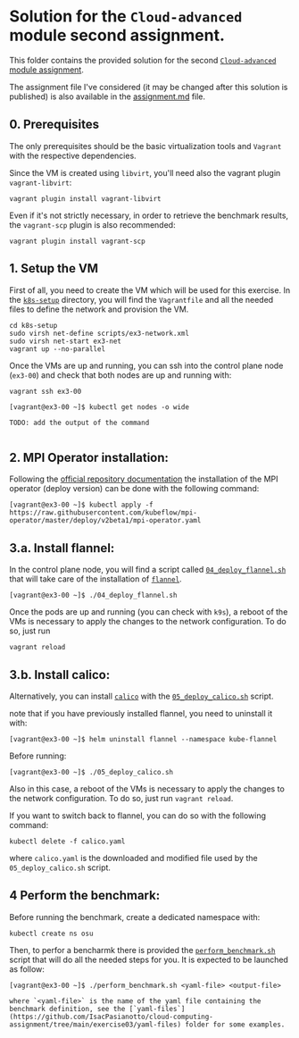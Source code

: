 # Solution for the `Cloud-advanced` module second assignment.

This folder contains the provided solution for the second [`Cloud-advanced` module assignment](https://github.com/Foundations-of-HPC/Cloud-advanced-2023/blob/main/Assignments/Exercise.md). 

The assignment file I've considered (it may be changed after this solution is published) is also available in the [assignment.md](./assignment.md) file. 

## 0. Prerequisites

The only prerequisites should be the basic virtualization tools and  `Vagrant` with the respective dependencies.

Since the VM is created using `libvirt`, you'll need also the vagrant plugin `vagrant-libvirt`:

```
vagrant plugin install vagrant-libvirt
```

Even if it's not strictly necessary, in order to retrieve the benchmark results, the `vagrant-scp` plugin is also recommended:

```
vagrant plugin install vagrant-scp
```

## 1. Setup the VM

First of all, you need to create the VM which will be used for this exercise. In the [`k8s-setup`](./k8s-setup/) directory, you will find the `Vagrantfile` and all the needed files to define the network and provision the VM.

```
cd k8s-setup
sudo virsh net-define scripts/ex3-network.xml
sudo virsh net-start ex3-net
vagrant up --no-parallel
```

Once the VMs are up and running, you can ssh into the control plane node (`ex3-00`) and check that both nodes are up and running with:

```
vagrant ssh ex3-00

[vagrant@ex3-00 ~]$ kubectl get nodes -o wide

TODO: add the output of the command


```


## 2. MPI Operator installation:

Following the [official repository documentation](https://github.com/kubeflow/mpi-operator) the installation of the MPI operator (deploy version) can be done with the following command:

```
[vagrant@ex3-00 ~]$ kubectl apply -f https://raw.githubusercontent.com/kubeflow/mpi-operator/master/deploy/v2beta1/mpi-operator.yaml
```


## 3.a. Install flannel:

In the control plane node, you will find a script called [`04_deploy_flannel.sh`](./k8s-setup/scripts/04_deploy_flannel.sh) that will take care of the installation of [`flannel`](https://github.com/flannel-io/flannel). 

```
[vagrant@ex3-00 ~]$ ./04_deploy_flannel.sh
```

Once the pods are up and running (you can check with `k9s`), a reboot of the VMs is necessary to apply the changes to the network configuration. To do so, just run

```
vagrant reload
```

## 3.b. Install calico:

Alternatively, you can install [`calico`](https://github.com/projectcalico/calico) with the [`05_deploy_calico.sh`](./k8s-setup/scripts/05_deploy_calico.sh) script.

note that if you have previously installed flannel, you need to uninstall it with:

```
[vagrant@ex3-00 ~]$ helm uninstall flannel --namespace kube-flannel
```

Before running: 

```
[vagrant@ex3-00 ~]$ ./05_deploy_calico.sh
```

Also in this case, a reboot of the VMs is necessary to apply the changes to the network configuration. To do so, just run `vagrant reload`.

If you want to switch back to flannel, you can do so with the following command:

```
kubectl delete -f calico.yaml
```

where `calico.yaml` is the downloaded and modified file used by the `05_deploy_calico.sh` script.


## 4 Perform the benchmark:

Before running the benchmark, create a dedicated namespace with:

```
kubectl create ns osu
```

Then, to perfor a bencharmk there is provided the [`perform_benchmark.sh`](./k8s-setup/scripts/perform_benchmark.sh) script that will do all the needed steps for you. It is expected to be launched as follow: 

```
[vagrant@ex3-00 ~]$ ./perform_benchmark.sh <yaml-file> <output-file>

where `<yaml-file>` is the name of the yaml file containing the benchmark definition, see the [`yaml-files`](https://github.com/IsacPasianotto/cloud-computing-assignment/tree/main/exercise03/yaml-files) folder for some examples.